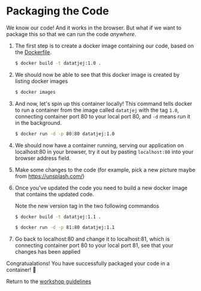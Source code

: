 # Packaging the Code

We know our code! And it works in the browser. But what if we want to package this so that we can run the code *anywhere*. 

1. The first step is to create a docker image containing our code, based on the [Dockerfile](./Dockerfile).
    ```bash
    $ docker build -t datatjej:1.0 .
    ```
1. We should now be able to see that this docker image is created by listing docker images
    ```bash
    $ docker images
    ```
1. And now, let's spin up this container locally! This command tells docker to run a container from the image called `datatjej` with the tag `1.0`, connecting container port 80 to your local port 80, and `-d` means run it in the background.
    ```bash
    $ docker run -d -p 80:80 datatjej:1.0
    ```
1. We should now have a container running, serving our application on localhost:80 in your browser, try it out by pasting `localhost:80` into your browser address field.

1. Make some changes to the code (for example, pick a new picture maybe from https://unsplash.com/)

1. Once you've updated the code you need to build a new docker image that contains the updated code.

     Note the new version tag in the two following commandos
    ```bash
    $ docker build -t datatjej:1.1 .
    ```
    ```bash
    $ docker run -d -p 81:80 datatjej:1.1
    ```
1. Go back to localhost:80 and change it to localhost:81, which is connecting container port 80 to your local port 81, see that your changes has been applied



Congratualations! You have successfully packaged your code in a container! :clap:

Return to the [workshop guidelines](./README.md)

